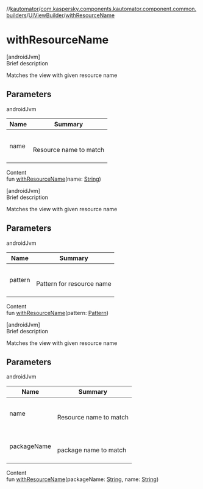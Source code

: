 //[kautomator](../../index.md)/[com.kaspersky.components.kautomator.component.common.builders](../index.md)/[UiViewBuilder](index.md)/[withResourceName](with-resource-name.md)



# withResourceName  
[androidJvm]  
Brief description  


Matches the view with given resource name



## Parameters  
  
androidJvm  
  
|  Name|  Summary| 
|---|---|
| name| <br><br>Resource name to match<br><br>
  
  
Content  
fun [withResourceName](with-resource-name.md)(name: [String](https://kotlinlang.org/api/latest/jvm/stdlib/kotlin/-string/index.html))  


[androidJvm]  
Brief description  


Matches the view with given resource name



## Parameters  
  
androidJvm  
  
|  Name|  Summary| 
|---|---|
| pattern| <br><br>Pattern for resource name<br><br>
  
  
Content  
fun [withResourceName](with-resource-name.md)(pattern: [Pattern](https://docs.oracle.com/javase/8/docs/api/java/util/regex/Pattern.html))  


[androidJvm]  
Brief description  


Matches the view with given resource name



## Parameters  
  
androidJvm  
  
|  Name|  Summary| 
|---|---|
| name| <br><br>Resource name to match<br><br>
| packageName| <br><br>package name to match<br><br>
  
  
Content  
fun [withResourceName](with-resource-name.md)(packageName: [String](https://kotlinlang.org/api/latest/jvm/stdlib/kotlin/-string/index.html), name: [String](https://kotlinlang.org/api/latest/jvm/stdlib/kotlin/-string/index.html))  



